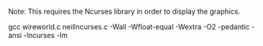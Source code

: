 
Note: This requires the Ncurses library in order to display the graphics.

gcc wireworld.c neillncurses.c -Wall -Wfloat-equal -Wextra -O2 -pedantic -ansi -lncurses -lm
